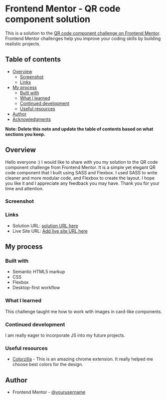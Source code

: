 # Frontend Mentor - QR code component solution

This is a solution to the [QR code component challenge on Frontend Mentor](https://www.frontendmentor.io/challenges/qr-code-component-iux_sIO_H). Frontend Mentor challenges help you improve your coding skills by building realistic projects. 

## Table of contents

- [Overview](#overview)
  - [Screenshot](#screenshot)
  - [Links](#links)
- [My process](#my-process)
  - [Built with](#built-with)
  - [What I learned](#what-i-learned)
  - [Continued development](#continued-development)
  - [Useful resources](#useful-resources)
- [Author](#author)
- [Acknowledgments](#acknowledgments)

**Note: Delete this note and update the table of contents based on what sections you keep.**

## Overview

Hello everyone :)  I would like to share with you my solution to the QR code component challenge from Frontend Mentor. It is a simple yet elegant QR code component that I built using SASS and Flexbox. I used SASS to write cleaner and more modular code, and Flexbox to create the layout. I hope you like it and I appreciate any feedback you may have. Thank you for your time and attention.

### Screenshot




### Links

- Solution URL: [solution URL here](https://github.com/HosseinHeydarpour/qr-code-component)
- Live Site URL: [Add live site URL here](https://hosseinheydarpour.github.io/qr-code-component/)

## My process

### Built with

- Semantic HTML5 markup
- CSS 
- Flexbox
- Desktop-first workflow




### What I learned

This challenge taught me how to work with images in card-like components.




### Continued development

I am really eager to incorporate JS into my future projects.

### Useful resources

- [Colorzilla](https://chromewebstore.google.com/detail/colorzilla/bhlhnicpbhignbdhedgjhgdocnmhomnp) - This is an amazing chrome extension. It really helped me choose best colors for the design.




## Author


- Frontend Mentor - [@yourusername](https://www.frontendmentor.io/profile/HosseinHeydarpour)


